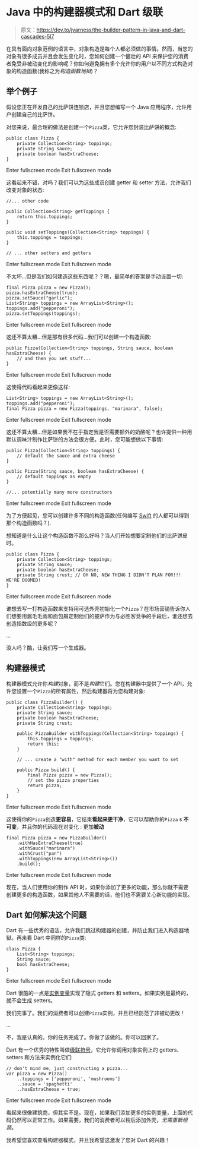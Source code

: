 # Java 中的构建器模式和 Dart 级联

> 原文：<https://dev.to/jvarness/the-builder-pattern-in-java-and-dart-cascades-5l7>

在具有面向对象范例的语言中，对象构造是每个人都必须做的事情。然而，当您的对象有很多成员并且会发生变化时，您如何创建一个健壮的 API 来保护您的消费者免受非被动变化的影响呢？你如何避免拥有多个允许你的用户以不同方式构造对象的构造函数(我称之为*构造函数地狱*)？

## 举个例子

假设您正在开发自己的比萨饼连锁店，并且您想编写一个 Java 应用程序，允许用户创建自己的比萨饼。

对您来说，最合理的做法是创建一个`Pizza`类，它允许您封装比萨饼的概念:

```
public class Pizza {
    private Collection<String> toppings;
    private String sauce;
    private boolean hasExtraCheese;
} 
```

Enter fullscreen mode Exit fullscreen mode

这看起来不错，对吗？我们可以为这些成员创建 getter 和 setter 方法，允许我们改变对象的状态:

```
//... other code

public Collection<String> getToppings {
    return this.toppings;
}

public void setToppings(Collection<String> toppings) {
    this.toppings = toppings;
}

// ... other setters and getters 
```

Enter fullscreen mode Exit fullscreen mode

不太坏...但是我们如何建造这些东西呢？？嗯，最简单的答案是手动设置一切:

```
final Pizza pizza = new Pizza();
pizza.hasExtraCheese(true);
pizza.setSauce("garlic");
List<String> toppings = new ArrayList<String>();
toppings.add("pepperoni");
pizza.setToppings(toppings); 
```

Enter fullscreen mode Exit fullscreen mode

这还不算太糟...但是那有很多代码...我们可以创建一个构造函数:

```
public Pizza(Collection<String> toppings, String sauce, boolean hasExtraCheese) {
    // and then you set stuff...
} 
```

Enter fullscreen mode Exit fullscreen mode

这使得代码看起来更像这样:

```
List<String> toppings = new ArrayList<String>();
toppings.add("pepperoni");
final Pizza pizza = new Pizza(toppings, "marinara", false); 
```

Enter fullscreen mode Exit fullscreen mode

这还不算太糟...但是如果我不在乎指定我是否需要额外的奶酪呢？也许提供一种用默认调味汁制作比萨饼的方法会很方便。此时，您可能想做以下事情:

```
public Pizza(Collection<String> toppings) {
    // default the sauce and extra cheese
}

public Pizza(String sauce, boolean hasExtraCheese) {
    // default toppings as empty
} 

//... potentially many more constructors 
```

Enter fullscreen mode Exit fullscreen mode

为了方便起见，您可以创建许多不同的构造函数(任何编写 [Swift](https://developer.apple.com/library/content/documentation/Swift/Conceptual/Swift_Programming_Language/Initialization.html) 的人都可以得到那个构造函数吗？).

想知道是什么让这个构造函数不那么好吗？当人们开始想要定制他们的比萨饼皮时。

```
public class Pizza {
    private Collection<String> toppings;
    private String sauce;
    private boolean hasExtraCheese;
    private String crust; // OH NO, NEW THING I DIDN'T PLAN FOR!!! WE'RE DOOMED!
} 
```

Enter fullscreen mode Exit fullscreen mode

谁想去写一打构造函数来支持用可选外壳初始化一个`Pizza`？在市场营销告诉你人们想要用酱毛毛雨和面包屑定制他们的披萨作为与必胜客竞争的手段后，谁还想去创造指数级的更多呢？

...

没人吗？酷，让我们写一个生成器。

## 构建器模式

构建器模式允许你*构建*对象，而不是*构建*它们。您在构建器中提供了一个 API，允许您设置一个`Pizza`的所有属性，然后构建器将为您构建对象:

```
public class PizzaBuilder() {
    private Collection<String> toppings;
    private String sauce;
    private boolean hasExtraCheese;
    private String crust;

    public PizzaBuilder withToppings(Collection<String> toppings) {
        this.toppings = toppings;
        return this;
    }

    // ... create a "with" method for each member you want to set

    public Pizza build() {
        final Pizza pizza = new Pizza();
        // set the pizza properties
        return pizza;    
    }
} 
```

Enter fullscreen mode Exit fullscreen mode

这使得你的`Pizza`创造**更容易**，它结束**看起来更干净**，它可以帮助你的`Pizza` s **不可变**，并且你的代码现在对变化 :
更加**被动**

```
final Pizza pizza = new PizzaBuilder()
    .withHasExtraCheese(true)
    .withSauce("marinara")
    .withCrust("pan")
    .withToppings(new ArrayList<String>())
    .build(); 
```

Enter fullscreen mode Exit fullscreen mode

现在，当人们使用你的制作 API 时，如果你添加了更多的功能，那么你就不需要创建更多的构造函数，如果其他人不需要的话，他们也不需要关心新功能的实现。

## Dart 如何解决这个问题

Dart 有一些优秀的语法，允许我们跳过构建器的创建，并防止我们进入构造器地狱。再来看 Dart 中同样的`Pizza`类:

```
class Pizza {
    List<String> toppings;
    String sauce;
    bool hasExtraCheese;
} 
```

Enter fullscreen mode Exit fullscreen mode

Dart 很酷的一点是[实例变量](https://www.dartlang.org/guides/language/language-tour#instance-variables)实现了隐式 getters 和 setters。如果实例是最终的，就不会生成 setters。

我们完事了。我们的消费者可以创建`Pizza`实例，并且已经防范了非被动更改！

...

不，我是认真的。你的任务完成了。你做了该做的。你可以回家了。

Dart 有一个优秀的特性叫做[级联符号](https://www.dartlang.org/guides/language/language-tour#cascade-notation-)，它允许你调用对象实例上的 getters、setters 和方法来实例化它们:

```
// don't mind me, just constructing a pizza...
var pizza = new Pizza()
    ..toppings = ['pepperoni', 'mushrooms']
    ..sauce = 'spaghetti'
    ..hasExtraCheese = true; 
```

Enter fullscreen mode Exit fullscreen mode

看起来很像建筑商，但其实不是。现在，如果我们添加更多的实例变量，上面的代码仍然可以正常工作。如果需要，我们的消费者可以稍后添加外壳，*无需重新组装*。

我希望您喜欢查看构建器模式，并且我希望这激发了您对 Dart 的兴趣！